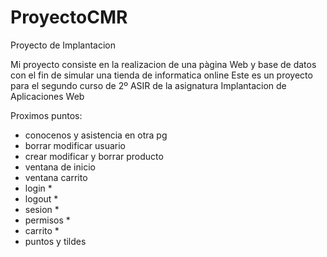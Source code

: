 # ProyectoCMR
Proyecto de Implantacion

Mi proyecto consiste en la realizacion de una pàgina Web y base de datos con el fin de simular una tienda de informatica online
Este es un proyecto para el segundo curso de 2º ASIR de la asignatura Implantacion de Aplicaciones Web

Proximos puntos:

- conocenos y asistencia en otra pg
- borrar modificar usuario
- crear modificar y borrar producto
- ventana de inicio
- ventana carrito
- login *
- logout *
- sesion *
- permisos *
- carrito *
- puntos y tildes
